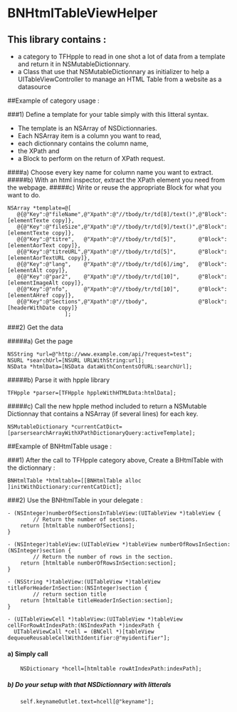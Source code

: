 BNHtmlTableViewHelper
=====================

## This library contains :
- a category to TFHpple to read in one shot a lot of data from a template and return it in NSMutableDictionnary.
- a Class that use that NSMutableDictionnary as initializer to help a UITableViewController to manage an HTML Table from a website as a datasource 


##Example of category usage :

###1) Define a template for your table simply with this litteral syntax.

- The template is an NSArray of NSDictionnaries.
- Each NSArray item is a column you want to read, 
- each dictionnary contains the column name, 
- the XPath and 
- a Block to perform on the return of XPath request.

####a) Choose every key name for column name you want to extract.
#####b) With an html inspector, extract the XPath element you need from the webpage.
#####c) Write or reuse the appropriate Block for what you want to do.
```
NSArray *template=@[
   @{@"Key":@"fileName",@"Xpath":@"//tbody/tr/td[8]/text()",@"Block":[elementTexte copy]},
   @{@"Key":@"fileSize",@"Xpath":@"//tbody/tr/td[9]/text()",@"Block":[elementTexte copy]},                                               
   @{@"Key":@"titre",   @"Xpath":@"//tbody/tr/td[5]",       @"Block":[elementAorText copy]},                                               
   @{@"Key":@"titreURL",@"Xpath":@"//tbody/tr/td[5]",       @"Block":[elementAorTextURL copy]},                                               
   @{@"Key":@"lang",    @"Xpath":@"//tbody/tr/td[6]/img",   @"Block":[elementAlt copy]},
   @{@"Key":@"par2",    @"Xpath":@"//tbody/tr/td[10]",      @"Block":[elementImageAlt copy]},
   @{@"Key":@"nfo",     @"Xpath":@"//tbody/tr/td[10]",      @"Block":[elementAHref copy]},
   @{@"Key":@"Sections",@"Xpath":@"//tbody",                @"Block":[headerWithDate copy]} 
                  ];
```
###2) Get the data

#####a) Get the page
```
NSString *url=@"http://www.example.com/api/?request=test";
NSURL *searchUrl=[NSURL URLWithString:url];
NSData *htmlData=[NSData dataWithContentsOfURL:searchUrl];
```
#####b) Parse it with hpple library
```
TFHpple *parser=[TFHpple hppleWithHTMLData:htmlData];
```
#####c) Call the new hpple method included to return a NSMutable Dictionnay that contains a NSArray (if several lines) for each key.
```
NSMutableDictionary *currentCatDict=[parsersearchArrayWithXPathDictionaryQuery:activeTemplate];
```
##Example of BNHtmlTable usage :

###1) After the call to TFHpple category above, Create a BHtmlTable with the dictionnary :
```
BNHtmlTable *htmltable=[[BNHtmlTable alloc ]initWithDictionary:currentCatDict];
```
###2) Use the BNHtmlTable in your delegate :
```
- (NSInteger)numberOfSectionsInTableView:(UITableView *)tableView {
        // Return the number of sections.
    return [htmltable numberOfSections];
}

- (NSInteger)tableView:(UITableView *)tableView numberOfRowsInSection:(NSInteger)section {
        // Return the number of rows in the section.
    return [htmltable numberOfRowsInSection:section];
}

- (NSString *)tableView:(UITableView *)tableView titleForHeaderInSection:(NSInteger)section {
        // return section title
    return [htmltable titleHeaderInSection:section];
}

- (UITableViewCell *)tableView:(UITableView *)tableView cellForRowAtIndexPath:(NSIndexPath *)indexPath {
  UITableViewCall *cell = (BNCell *)[tableView dequeueReusableCellWithIdentifier:@"myidentifier"];

```

#### a) Simply call
```
    NSDictionary *hcell=[htmltable rowAtIndexPath:indexPath];
```
##### b) Do your setup with that NSDictionnary with litterals
```
    self.keynameOutlet.text=hcell[@"keyname"];
```


